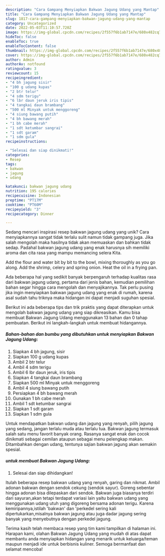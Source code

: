 ```yaml
---
description: "Cara Gampang Menyiapkan Bakwan Jagung Udang yang Mantap"
title: "Cara Gampang Menyiapkan Bakwan Jagung Udang yang Mantap"
slug: 1817-cara-gampang-menyiapkan-bakwan-jagung-udang-yang-mantap
category: Uncategorized
date: 2022-05-03T11:10:57.720Z
image: https://img-global.cpcdn.com/recipes/2f557f6b1ab7147e/680x482cq70/bakwan-jagung-udang-foto-resep-utama.jpg
hideToc: false
enableToc: true
enableTocContent: false
thumbnail: https://img-global.cpcdn.com/recipes/2f557f6b1ab7147e/680x482cq70/bakwan-jagung-udang-foto-resep-utama.jpg
cover: https://img-global.cpcdn.com/recipes/2f557f6b1ab7147e/680x482cq70/bakwan-jagung-udang-foto-resep-utama.jpg
author: Admin
authorAv: notfound
ratingvalue: 3
reviewcount: 15
recipeingredient:
- "4 bh jagung sisir"
- "100 g udang kupas"
- "2 btr telur"
- "4 sdm terigu"
- "6 lbr daun jeruk iris tipis"
- "4 tangkai daun brambang"
- "500 ml Minyak untuk menggoreng"
- "4 siung bawang putih"
- "4 bh bawang merah"
- "1 bh cabe merah"
- "1 sdt ketumbar sangrai"
- "1 sdt garam"
- "1 sdm gula"
recipeinstructions:

- "Selesai dan siap dinikmati!"
categories:
- Resep
tags:
- bakwan
- jagung
- udang

katakunci: bakwan jagung udang 
nutrition: 195 calories
recipecuisine: Indonesian
preptime: "PT17M"
cooktime: "PT60M"
recipeyield: "3"
recipecategory: Dinner

---
```





Sedang mencari inspirasi resep bakwan jagung udang yang unik? Cara menyiapkannya sangat tidak terlalu sulit namun tidak gampang juga. Jika salah mengolah maka hasilnya tidak akan memuaskan dan bahkan tidak sedap. Padahal bakwan jagung udang yang enak harusnya sih memiliki aroma dan cita rasa yang mampu memancing selera Kita.





Add the flour and water bit by bit to the bowl, mixing thoroughly as you go along. Add the shrimp, celery and spring onion. Heat the oil in a frying pan.

Ada beberapa hal yang sedikit banyak berpengaruh terhadap kualitas rasa dari bakwan jagung udang, pertama dari jenis bahan, kemudian pemilihan bahan segar hingga cara mengolah dan menyajikannya. Tak perlu pusing jika ingin menyiapkan bakwan jagung udang yang enak di rumah, karena asal sudah tahu triknya maka hidangan ini dapat menjadi suguhan spesial.






Berikut ini ada beberapa tips dan trik praktis yang dapat diterapkan untuk mengolah bakwan jagung udang yang siap dikreasikan. Kamu bisa membuat Bakwan Jagung Udang menggunakan 13 bahan dan 0 tahap pembuatan. Berikut ini langkah-langkah untuk membuat hidangannya.

<!--inarticleads1-->

##### Bahan-bahan dan bumbu yang dibutuhkan untuk menyiapkan Bakwan Jagung Udang:

1. Siapkan 4 bh jagung, sisir
1. Siapkan 100 g udang kupas
1. Ambil 2 btr telur
1. Ambil 4 sdm terigu
1. Ambil 6 lbr daun jeruk, iris tipis
1. Siapkan 4 tangkai daun brambang
1. Siapkan 500 ml Minyak untuk menggoreng
1. Ambil 4 siung bawang putih
1. Persiapkan 4 bh bawang merah
1. Gunakan 1 bh cabe merah
1. Ambil 1 sdt ketumbar sangrai
1. Siapkan 1 sdt garam
1. Siapkan 1 sdm gula


Untuk mendapatkan bakwan udang dan jagung yang renyah, pilih jagung yang sedang, jangan terlalu muda atau terlalu tua. Bakwan jagung termasuk salah satu menu favorit banyak orang. Rasanya sangat enak dan cocok dinikmati sebagai cemilan ataupun sebagai menu pelengkap makan. Ditambahkan dengan udang, tentunya sajian bakwan jagung akan semakin spesial. 

<!--inarticleads2-->

#####  untuk membuat Bakwan Jagung Udang:


1. Selesai dan siap dihidangkan!

Itulah beberapa resep bakwan udang yang renyah, garing dan nikmat. Ambil adonan bakwan dengan sendok cekung (sendok sayur). Goreng sebentar hingga adonan bisa dilepaskan dari sendok. Bakwan juga biasanya terdiri dari sayuran,akan tetapi terdapat variasi lain yaitu bakwan udang yang menggunakan udang utuh yang digoreng bersama adonan terigu. Karena kemiripannya,istilah &#39;bakwan&#39; dan &#39;perkedel sering kali dipertukarkan,misalnya bakwan jagung atau juga dadar jagung sering banyak yang menyebutnya dengan perkedel jagung. 

Terima kasih telah membaca resep yang tim kami tampilkan di halaman ini. Harapan kami, olahan Bakwan Jagung Udang yang mudah di atas dapat membantu anda menyiapkan hidangan yang menarik untuk keluarga/teman maupun menjadi ide untuk berbisnis kuliner. Semoga bermanfaat dan selamat mencoba!
